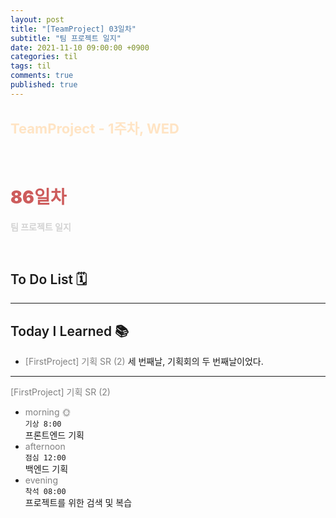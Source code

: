 ```yaml
---
layout: post
title: "[TeamProject] 03일차"
subtitle: "팀 프로젝트 일지"
date: 2021-11-10 09:00:00 +0900
categories: til
tags: til
comments: true
published: true
---
```


## <span style="color:Bisque;font-size: 22px">TeamProject - 1주차, WED</span>

<br />

# **<span style="font-weight:900;color:indianred">86일차</span>**

**<span style="color:lightgray">팀 프로젝트 일지</span>**

<br />

## <span style="font-weight:600">To Do List</span> 🗓

---

## <span style="font-weight:600">Today I Learned</span> 📚

- <span style="color:gray">[FirstProject] 기획 SR (2) </span>
  세 번째날, 기획회의 두 번째날이었다.

---

<span style="color:gray">[FirstProject] 기획 SR (2) </span>

- <span style="color:gray">morning 🌞</span> <br>
  `기상 8:00` <br>
  프론트엔드 기획
- <span style="color:gray">afternoon</span> <br>
  `점심 12:00`<br>
  백엔드 기획
- <span style="color:gray">evening</span> <br>
  `착석 08:00`<br>
  프로젝트를 위한 검색 및 복습

